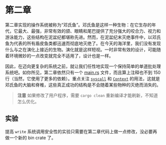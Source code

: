 ﻿# 第二章

第二章实现的操作系统被称为“邓氏鱼”。邓氏鱼是这样一种生物：在它生存的年代，它最大、最强，非常有效的颌、眼睛和尾巴提供了充分强大的咬合力、视力和游泳能力，这些结构在泥盆纪都堪称先进。然而，在泥盆纪末灭绝事件中，以邓氏鱼为代表的所有盾皮鱼类都迅速而彻底地灭绝了。在今天的海洋里，我们没有发现什么与之在演化上接近的生物。演化就是这样短视。一时非常有效的设计，可能随着环境微妙的一点改变就完全不适用了，设计也是一样。

因此，在迈向更复杂的系统之前，就让我们任性地实现一个保持简单的单道批处理系统吧。如你所见，第二章依然只有一个 [main.rs](src/main.rs) 文件，而且算上注释也不到 150 行（当然，它使用了更多的依赖）。重点关注 [`syscall`](src/main.rs#L29) 和 [`Context`](src/main.rs#L36) 的用法，这就是邓氏鱼的大脑和脊椎，这些真正成功的结构是不会随着某些物种的灭绝而消失的。

> **注意** 如果修改了用户程序，需要 `cargo clean` 重新编译才能刷新，不知道怎么优化。

## 实验

提高 `write` 系统调用安全性的实验只需要在第二章代码上做一点修改，没必要再做一个新的 bin crate 了。
